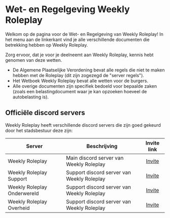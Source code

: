 # Wet- en Regelgeving Weekly Roleplay

Welkom op de pagina voor de Wet- en Regelgeving van Weekly Roleplay!
In het menu aan de linkerkant vind je alle verschillende documenten die betrekking hebben op Weekly Roleplay.

Zorg ervoor, dat je voor je deelneemt aan Weekly Roleplay, kennis hebt genomen van deze wetten.

- De Algemene Plaatselijke Verordening bevat alle regels die niet te maken hebben met de Roleplay (dit zijn zogezegd de "server regels").
- Het Wetboek Weekly Roleplay bevat alle wetten voor de burgers.
- Alle overige documenten zijn specifiek bedoeld voor bepaalde zaken (zoals een belastingdocument waar je kan opzoeken hoeveel de autobelasting is).

## Officiële discord servers

Weekly Roleplay heeft verschillende discord servers die zijn goed gekeurd door het stadsbestuur deze zijn:

| Server | Beschrijving | Invite link |
|---|---|:---:|
|Weekly Roleplay| Main discord server van Weekly Roleplay | [Invite](https://discord.gg/Weekly) |
|Weekly Roleplay Support| Support discord server van Weekly Roleplay | [Invite](https://discord.gg/gmD9JVgDzw) |
|Weekly Roleplay Onderwereld| Support discord server van Weekly Roleplay | [Invite](https://discord.gg/juHcDsr5bt) |
|Weekly Roleplay Overheid| Support discord server van Weekly Roleplay | [Invite](https://discord.gg/rQydMtwFcv) |
